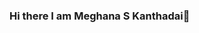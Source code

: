 ### Hi there I am Meghana S Kanthadai👋

<!--
**Meghana430/Meghana430** is a ✨ _special_ ✨ repository because its `README.md` (this file) appears on your GitHub profile.

Here are some ideas to get you started:

# Meghana S Kanthadai

📍 **Location:** San Francisco, CA  
📞 **Contact:** (628) 758-8564  
✉️ **Email:** mskanthadai@ucdavis.edu  
🔗 **LinkedIn:** [Insert your LinkedIn profile URL]  
🔗 **GitHub:** [Insert your GitHub profile URL]

## 👩‍💻 About Me

With a Master's in Business Analytics and extensive experience in Data Pipeline development, I am passionate about crafting innovative solutions and unraveling the complexities of data. I'm a US citizen based in San Francisco, specializing in web scraping, A/B testing, and data storytelling, among others. 

🔭 **I’m currently working on:** Refining targeted marketing strategies for AI-as-a-Service applications and leading projects as part of my MSBA program at UC Davis.

🌱 **I’m currently learning:** Advanced techniques in machine learning and big data technologies like Apache Kafka and Apache Spark.

👯 **I’m looking to collaborate on:** Projects involving advanced data analytics, machine learning models, and growth marketing solutions.

🤔 **I’m looking for help with:** Exploring new technologies in the field of big data and analytics.

💬 **Ask me about:** Anything related to Python, Java, SQL, data wrangling, and data visualization.

📫 **How to reach me:** Best reached via email at mskanthadai@ucdavis.edu or connect with me on LinkedIn.

😄 **Pronouns:** She/Her

⚡ **Fun fact:** I enjoy decoding data as much as I enjoy a good mystery novel.

## 🎓 Education

- **Master of Science in Business Analytics**  
  University of California, Davis  
  Expected June 2024

- **Bachelor of Engineering in Electronics & Communication Engineering**  
  College of Engineering Guindy, Anna University  
  April 2020

## 💼 Professional Experience

### Standard Insights (Practicum Project), San Francisco, CA
**Data Scientist & Project Manager**  
September 2023 – June 2024  
- Led a multicultural team in refining marketing strategies using advanced analytics.
- Implemented a collaborative filtering-based recommendation system projected to significantly boost sales and engagement.

### University of California, Davis (Part-Time Jobs Dashboard 1 & 2), San Francisco, CA
**Graduate Student Analyst**  
September 2023 – June 2024  
- Guided market analysis and student engagement initiatives.
- Managed educational workshops, enhancing learning outcomes and student engagement.

### Securin, Inc., Chennai, India
**Software Engineer**  
May 2021 – May 2023  
- Developed and managed data pipelines ensuring high uptime and performance.
- Played a pivotal role in cybersecurity and data management for a startup.

## 🚀 Projects

- **Financial Stock Sentiment Algorithm:** Utilized sentiment analysis on Reddit conversations to analyze eBay stock sentiment.
- **Enhancing Credit Risk Analysis for Lending Club:** Applied machine learning to forecast loan default probabilities.
- **Analysis of Indian School Educational Infrastructure (2013-2016):** Conducted a comprehensive analysis using advanced SQL queries.

## 📜 Certifications

- Tableau Desktop Specialist
- AWS Cloud Practitioner
- Google Data Analytics Specialization
- Lean Six Sigma Green Belt
